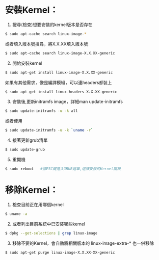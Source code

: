 # 安裝Kernel：
1. 搜尋(檢查)想要安裝的kernel版本是否存在
``` bash
$ sudo apt-cache search linux-image-*
```
或者填入版本號搜尋，將X.X.XX填入版本號
``` bash
$ sudo apt-cache search linux-image-X.X.XX-generic
```
2. 開始安裝kernel
``` bash
$ sudo apt-get install linux-image-X.X.XX-generic
```
如果有其他需求，像是編譯模組，可以連headers都裝上
``` bash
$ sudo apt-get install linux-headers-X.X.XX-generic
```    
3. 安裝後,更新initramfs image，詳細man update-initramfs
``` bash
$ sudo update-initramfs -u -k all
```
或者使用
``` bash
$ sudo update-initramfs -u -k `uname -r`
```
4. 接著更新grub清單
``` bash
$ sudo update-grub
```
5. 重開機
``` bash
$ sudo reboot   #按ESC鍵進入GRUB選單,選擇安裝的Kernel開機
```

# 移除Kernel：
1. 檢查目前正在用哪個kernel
``` bash
$ uname -a
```
2. 或者列出目前系統中已安裝哪些kernel
``` bash
$ dpkg --get-selections | grep linux-image
```
3. 移除不要的Kernel，會自動將相關版本的 linux-image-extra-* 也一併移除
``` bash
$ sudo apt-get purge linux-image-X.X.XX-XX-generic
```
